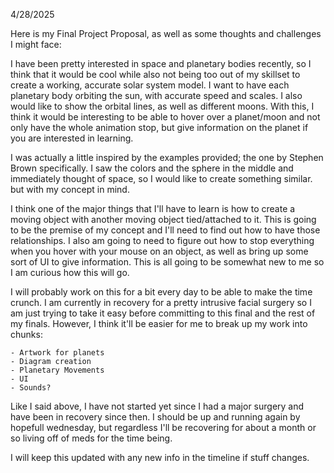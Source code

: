 4/28/2025

Here is my Final Project Proposal, as well as some thoughts and challenges I might face:

I have been pretty interested in space and planetary bodies recently, so I think that it would be cool while also not being too out of my skillset to create a working, accurate solar system model. I want to have each planetary body orbiting the sun, with accurate speed and scales. I also would like to show the orbital lines, as well as different moons. With this, I think it would be interesting to be able to hover over a planet/moon and not only have the whole animation stop, but give information on the planet if you are interested in learning.

I was actually a little inspired by the examples provided; the one by Stephen Brown specifically. I saw the colors and the sphere in the middle and immediately thought of space, so I would like to create something similar. but with my concept in mind.

I think one of the major things that I'll have to learn is how to create a moving object with another moving object tied/attached to it. This is going to be the premise of my concept and I'll need to find out how to have those relationships. I also am going to need to figure out how to stop everything when you hover with your mouse on an object, as well as bring up some sort of UI to give information. This is all going to be somewhat new to me so I am curious how this will go.

I will probably work on this for a bit every day to be able to make the time crunch. I am currently in recovery for a pretty intrusive facial surgery so I am just trying to take it easy before committing to this final and the rest of my finals. However, I think it'll be easier for me to break up my work into chunks:

    - Artwork for planets
    - Diagram creation
    - Planetary Movements
    - UI
    - Sounds?

Like I said above, I have not started yet since I had a major surgery and have been in recovery since then. I should be up and running again by hopefull wednesday, but regardless I'll be recovering for about a month or so living off of meds for the time being.

I will keep this updated with any new info in the timeline if stuff changes. 